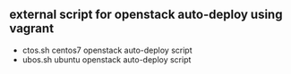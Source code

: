 ## external script for openstack auto-deploy using vagrant

- ctos.sh   centos7 openstack auto-deploy script
- ubos.sh   ubuntu openstack auto-deploy script
